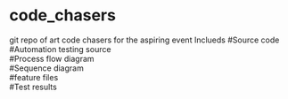 # code_chasers
git repo of art code chasers for the aspiring event
Inclueds 
#Source code <br>
#Automation testing source <br>
#Process flow diagram <br>
#Sequence diagram <br>
#feature files <br>
#Test results <br>
 
